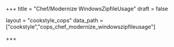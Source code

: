 +++
title = "Chef/Modernize WindowsZipfileUsage"
draft = false

layout = "cookstyle_cops"
data_path = ["cookstyle","cops_chef_modernize_windowszipfileusage"]

+++

<!-- The content of this page is automatically generated from the
cops_chef_modernize_windowszipfileusage.yml file in github.com/chef/cookstyle/blob/master/docs-chef-io/data/cookstyle/. -->
